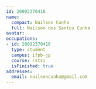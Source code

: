 ```yaml
---
id: 20092370416
name:
  compact: Nailson Cunha
  full: Nailson dos Santos Cunha
avatar:
occupations:
- id: 20092370416
  type: student
  campus: ifpb-jp
  course: cstsi
  isFinished: true
addresses:
  email: nailsoncunha@gmail.com
---
```

